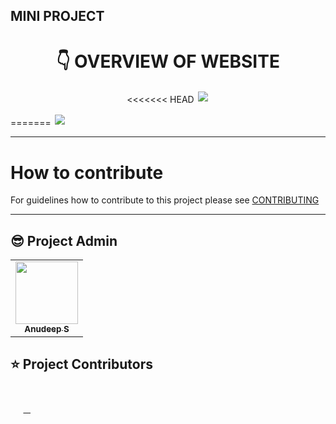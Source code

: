 ## MINI PROJECT

<h1 align="center"> 👇 OVERVIEW OF WEBSITE </h1>

<p align="center">
<<<<<<< HEAD
  <img style='border:2px solid #FFFFFF' src="/datavis.gif">
</p>
=======
  <img style='border:2px solid #FFFFFF' src="/src/assets/datavis.gif">
</p>

---

# How to contribute

For guidelines how to contribute to this project please see [CONTRIBUTING](CONTRIBUTING.md)

---

## 😎 Project Admin

<table>
  <tr>
<td align="center"><a href="https://github.com/Anudeep-313"><img src="https://avatars.githubusercontent.com/u/84098720?v=4" width="100px;" alt=""/><br /><sub><b>Anudeep S</b></sub></a></td>
  </tr>
</table>

## ⭐ Project Contributors

<div style="display:inline-block;position:relative;width:200px;height:200px;overflow:hidden;border-radius:50%">
<table align="center">
<tr>
<td>
<a href="https://github.com/sonualam-bot/mini-project/graphs/contributors">
  <img src="https://contrib.rocks/image?repo=sonualam-bot/mini-project" />
</a>

</a>
</td>
</tr>
</table>
</div>
